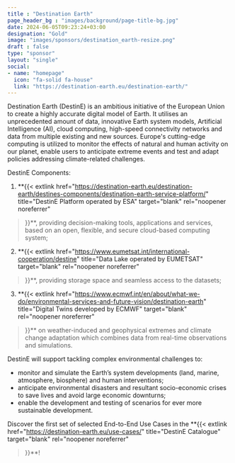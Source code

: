 ```yaml
---
title : "Destination Earth"
page_header_bg : "images/background/page-title-bg.jpg"
date: 2024-06-05T09:23:24+03:00
designation: "Gold"
image: "images/sponsors/destination_earth-resize.png"
draft : false
type: "sponsor"
layout: "single"
social:
- name: "homepage"
  icon: "fa-solid fa-house"
  link: "https://destination-earth.eu/destination-earth/"
---
```


Destination Earth (DestinE) is an ambitious initiative of the European Union to
create a highly accurate digital model of Earth. It utilises an unprecedented
amount of data, innovative Earth system models, Artificial Intelligence (AI),
cloud computing, high-speed connectivity networks and data from multiple
existing and new sources. Europe's cutting-edge computing is utilized to
monitor the effects of natural and human activity on our planet, enable users
to anticipate extreme events and test and adapt policies addressing
climate-related challenges.

DestinE Components:
1. **{{<
    extlink href="https://destination-earth.eu/destination-earth/destines-components/destination-earth-service-platform/"
    title="DestinE Platform operated by ESA"
    target="blank" rel="noopener noreferrer"
>}}**, providing decision-making tools, applications and services, based on an
open, flexible, and secure cloud-based computing system;
2. **{{<
    extlink href="https://www.eumetsat.int/international-cooperation/destine"
    title="Data Lake operated by EUMETSAT"
    target="blank" rel="noopener noreferrer"
>}}**, providing storage space and seamless access to the datasets;
3. **{{<
    extlink href="https://www.ecmwf.int/en/about/what-we-do/environmental-services-and-future-vision/destination-earth"
    title="Digital Twins developed by ECMWF"
    target="blank" rel="noopener noreferrer"
>}}** on weather-induced and geophysical extremes and climate change
adaptation which combines data from real-time observations and simulations.

DestinE will support tackling complex environmental challenges to:
- monitor and simulate the Earth’s system developments (land, marine,
  atmosphere, biosphere) and human interventions;
- anticipate environmental disasters and resultant socio-economic crises to
  save lives and avoid large economic downturns;
- enable the development and testing of scenarios for ever more
  sustainable development.

Discover the first set of selected End-to-End Use Cases in the
**{{<
    extlink href="https://destination-earth.eu/use-cases/"
    title="DestinE Catalogue"
    target="blank" rel="noopener noreferrer"
>}}**!
